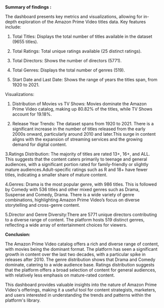 <b>Summary of findings :</b>

The dashboard presents key metrics and visualizations, allowing for in-depth exploration of the Amazon Prime Video titles data. Key features include:

1. Total Titles: Displays the total number of titles available in the dataset (9655 titles).

2. Total Ratings: Total unique ratings available (25 distinct ratings).
 
3. Total Directors: Shows the number of directors (5771).
  
4. Total Genres: Displays the total number of genres (519).
  
5. Start Date and Last Date: Shows the range of years the titles span, from 1920 to 2021.

Visualizations:

1. Distribution of Movies vs TV Shows: Movies dominate the Amazon Prime Video catalog, making up 80.82% of the titles, while TV Shows account for 19.18%.

2. Release Year Trends: The dataset spans from 1920 to 2021. There is a significant increase in the number of titles released from the early 2000s onward, particularly around 2010 and later.This surge in content aligns with the expansion of streaming services and the growing demand for digital content.

3.Ratings Distribution: The majority of titles are rated 13+, 16+, and ALL. This suggests that the content caters primarily to teenage and general audiences, with a significant portion rated for family-friendly or slightly mature audiences.Adult-specific ratings such as R and 18+ have fewer titles, indicating a smaller share of mature content.

4.Genres: Drama is the most popular genre, with 986 titles. This is followed by Comedy with 536 titles and other mixed genres such as Drama, Suspense and Comedy, Drama.
There is a wide variety of genre combinations, highlighting Amazon Prime Video’s focus on diverse storytelling and cross-genre content.

5.Director and Genre Diversity:There are 5771 unique directors contributing to a diverse range of content.
The platform hosts 519 distinct genres, reflecting a wide array of entertainment choices for viewers.

<b>Conclusion:</b>

The Amazon Prime Video catalog offers a rich and diverse range of content, with movies being the dominant format. The platform has seen a significant growth in content over the last two decades, with a particular spike in releases after 2010. The genre distribution shows that Drama and Comedy dominate, catering to a wide audience base. Ratings distribution suggests that the platform offers a broad selection of content for general audiences, with relatively less emphasis on mature-rated content.

This dashboard provides valuable insights into the nature of Amazon Prime Video's offerings, making it a useful tool for content strategists, marketers, and users interested in understanding the trends and patterns within the platform's library.






